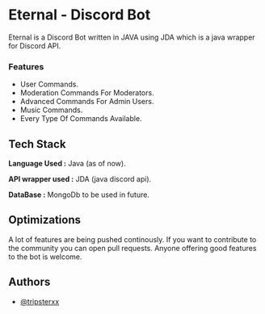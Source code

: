 # Eternal - Discord Bot
Eternal is a Discord Bot written in JAVA using JDA which is a java wrapper for Discord API.


### Features
- User Commands.
- Moderation Commands For Moderators.
- Advanced Commands For Admin Users.
- Music Commands.
- Every Type Of Commands Available. 


## Tech Stack

**Language Used :** Java (as of now).

**API wrapper used :** JDA (java discord api).

**DataBase :** MongoDb to be used in future.

## Optimizations
A lot of features are being pushed continously. If you want to contribute to the community you can open pull requests. 
Anyone offering good features to the bot is welcome. 
## Authors

- [@tripsterxx](https://github.com/tripsterxx)

